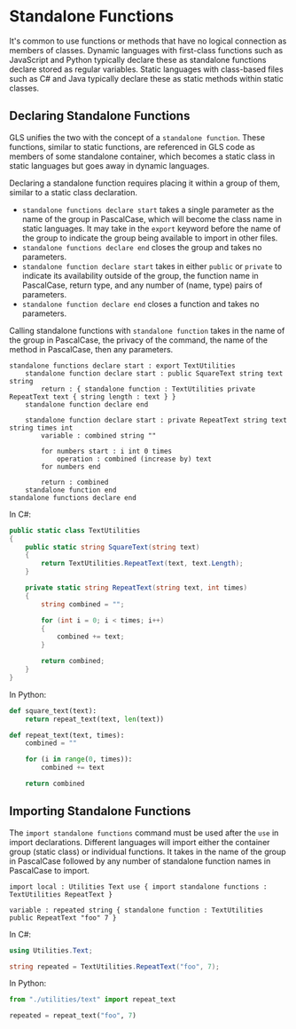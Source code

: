 # Standalone Functions

It's common to use functions or methods that have no logical connection as members of classes.
Dynamic languages with first-class functions such as JavaScript and Python typically declare these as standalone functions declare stored as regular variables.
Static languages with class-based files such as C# and Java typically declare these as static methods within static classes.

## Declaring Standalone Functions

GLS unifies the two with the concept of a `standalone function`.
These functions, similar to static functions, are referenced in GLS code as members of some standalone container, which becomes a static class in static languages but goes away in dynamic languages.

Declaring a standalone function requires placing it within a group of them, similar to a static class declaration.

* `standalone functions declare start` takes a single parameter as the name of the group in PascalCase, which will become the class name in static languages.
  It may take in the `export` keyword before the name of the group to indicate the group being available to import in other files.
* `standalone functions declare end` closes the group and takes no parameters.
* `standalone function declare start` takes in either `public` or `private` to indicate its availability outside of the group, the function name in PascalCase, return type, and any number of (name, type) pairs of parameters.
* `standalone function declare end` closes a function and takes no parameters.

Calling standalone functions with `standalone function` takes in the name of the group in PascalCase, the privacy of the command, the name of the method in PascalCase, then any parameters.

```gls
standalone functions declare start : export TextUtilities
    standalone function declare start : public SquareText string text string
        return : { standalone function : TextUtilities private RepeatText text { string length : text } }
    standalone function declare end

    standalone function declare start : private RepeatText string text string times int
        variable : combined string ""

        for numbers start : i int 0 times
            operation : combined (increase by) text
        for numbers end

        return : combined
    standalone function end
standalone functions declare end
```

In C#:

```csharp
public static class TextUtilities
{
    public static string SquareText(string text)
    {
        return TextUtilities.RepeatText(text, text.Length);
    }

    private static string RepeatText(string text, int times)
    {
        string combined = "";

        for (int i = 0; i < times; i++)
        {
            combined += text;
        }

        return combined;
    }
}
```

In Python:

```python
def square_text(text):
    return repeat_text(text, len(text))

def repeat_text(text, times):
    combined = ""

    for (i in range(0, times)):
        combined += text

    return combined
```

## Importing Standalone Functions

The `import standalone functions` command must be used after the `use` in import declarations.
Different languages will import either the container group (static class) or individual functions.
It takes in the name of the group in PascalCase followed by any number of standalone function names in PascalCase to import.

```gls
import local : Utilities Text use { import standalone functions : TextUtilities RepeatText }

variable : repeated string { standalone function : TextUtilities public RepeatText "foo" 7 }
```

In C#:

```csharp
using Utilities.Text;

string repeated = TextUtilities.RepeatText("foo", 7);
```

In Python:

```python
from "./utilities/text" import repeat_text

repeated = repeat_text("foo", 7)
```
